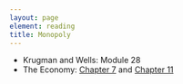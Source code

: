 ```yaml
---
layout: page
element: reading
title: Monopoly
---
```


* Krugman and Wells: Module 28
* The Economy: [Chapter 7](https://core-econ.org/the-economy/book/text/07.html) and [Chapter 11](https://core-econ.org/the-economy/book/text/11.html)

